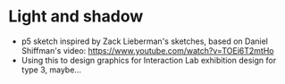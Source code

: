 # Light and shadow
- p5 sketch inspired by Zack Lieberman's sketches, based on Daniel Shiffman's video: https://www.youtube.com/watch?v=TOEi6T2mtHo
- Using this to design graphics for Interaction Lab exhibition design for type 3, maybe...
